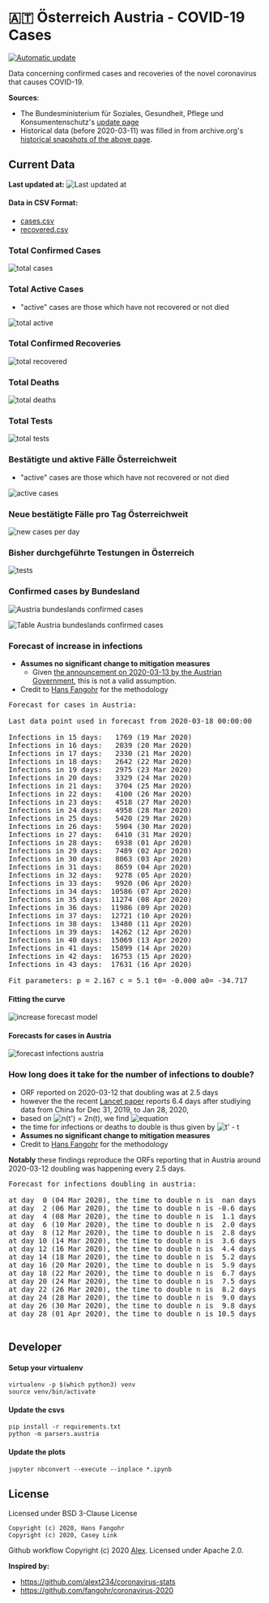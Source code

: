 # 🇦🇹 Österreich Austria - COVID-19 Cases

[![Automatic update](https://github.com/Ramblurr/Austria-COVID-19/workflows/Automatic%20update/badge.svg)](https://github.com/Ramblurr/Austria-COVID-19/actions?query=workflow%3A%22Automatic+update%22)

Data concerning confirmed cases and recoveries of the novel coronavirus that causes COVID-19.

**Sources**:
  * The Bundesministerium für Soziales, Gesundheit, Pflege und Konsumentenschutz's [update page](https://www.sozialministerium.at/Informationen-zum-Coronavirus/Neuartiges-Coronavirus-(2019-nCov).html)
  * Historical data (before 2020-03-11) was filled in from archive.org's [historical snapshots of the above page](https://web.archive.org/web/*/https://www.sozialministerium.at/Informationen-zum-Coronavirus/Neuartiges-Coronavirus-(2019-nCov).html).


## Current Data

**Last updated at:** ![Last updated at](./images/updated-date.svg)

#### Data in CSV Format:

* [cases.csv](./data/cases.csv)
* [recovered.csv](./data/recovered.csv)

### Total Confirmed Cases

![total cases](./images/total-cases.svg)

### Total Active Cases

- "active" cases are those which have not recovered or not died

![total active](./images/total-active.svg)

### Total Confirmed Recoveries

![total recovered](./images/total-recovered.svg)

### Total Deaths

![total deaths](./images/total-deaths.svg)

### Total Tests

![total tests](./images/total-tests.svg)

### Bestätigte und aktive Fälle Österreichweit

- "active" cases are those which have not recovered or not died

![active cases](./images/country-cases.svg)

### Neue bestätigte Fälle pro Tag Österreichweit

![new cases per day](./images/country-new-per-day.svg)

### Bisher durchgeführte Testungen in Österreich 

![tests](./images/country-tests.svg)

### Confirmed cases by Bundesland

![Austria bundeslands confirmed cases](./images/states-cases.svg)

![Table Austria bundeslands confirmed cases](./images/states-cases-table.png)

### Forecast of increase in infections

- **Assumes no significant change to mitigation measures**
  - Given [the announcement on 2020-03-13 by the Austrian Government](https://www.derstandard.at/jetzt/livebericht/2000115687827/neue-massnahmen-sollen-ausbreitung-des-coronavirus-eindaemmen?responsive=false), this is not a valid assumption.
- Credit to [Hans Fangohr](https://github.com/fangohr/coronavirus-2020) for the methodology

[table1]: start
<pre>
Forecast for cases in Austria:

Last data point used in forecast from 2020-03-18 00:00:00

Infections in 15 days:   1769 (19 Mar 2020)
Infections in 16 days:   2039 (20 Mar 2020)
Infections in 17 days:   2330 (21 Mar 2020)
Infections in 18 days:   2642 (22 Mar 2020)
Infections in 19 days:   2975 (23 Mar 2020)
Infections in 20 days:   3329 (24 Mar 2020)
Infections in 21 days:   3704 (25 Mar 2020)
Infections in 22 days:   4100 (26 Mar 2020)
Infections in 23 days:   4518 (27 Mar 2020)
Infections in 24 days:   4958 (28 Mar 2020)
Infections in 25 days:   5420 (29 Mar 2020)
Infections in 26 days:   5904 (30 Mar 2020)
Infections in 27 days:   6410 (31 Mar 2020)
Infections in 28 days:   6938 (01 Apr 2020)
Infections in 29 days:   7489 (02 Apr 2020)
Infections in 30 days:   8063 (03 Apr 2020)
Infections in 31 days:   8659 (04 Apr 2020)
Infections in 32 days:   9278 (05 Apr 2020)
Infections in 33 days:   9920 (06 Apr 2020)
Infections in 34 days:  10586 (07 Apr 2020)
Infections in 35 days:  11274 (08 Apr 2020)
Infections in 36 days:  11986 (09 Apr 2020)
Infections in 37 days:  12721 (10 Apr 2020)
Infections in 38 days:  13480 (11 Apr 2020)
Infections in 39 days:  14262 (12 Apr 2020)
Infections in 40 days:  15069 (13 Apr 2020)
Infections in 41 days:  15899 (14 Apr 2020)
Infections in 42 days:  16753 (15 Apr 2020)
Infections in 43 days:  17631 (16 Apr 2020)

Fit parameters: p = 2.167 c = 5.1 t0= -0.000 a0= -34.717
</pre>
[table1]: end


#### Fitting the curve
![increase forecast model](images/infections-with-model-fit.svg)

#### Forecasts for cases in Austria

![forecast infections austria](images/infections-with-forecast.svg)

### How long does it take for the number of infections to double?

- ORF reported on 2020-03-12 that doubling was at 2.5 days
- however the the recent [Lancet paper](https://www.thelancet.com/journals/lancet/article/PIIS0140-6736(20)30260-9/fulltext) reports 6.4 days after studiying data from China for Dec 31, 2019, to Jan 28, 2020,
- based on ![n(t') =  2n(t)](https://render.githubusercontent.com/render/math?math=n(t')%20%3D%20%202n(t)), we find ![equation](https://render.githubusercontent.com/render/math?math=t'%20%3D%20%5Cleft%28%282%28t-t_0%29%5Ep%2B%5Cfrac%7Ba_0%7D%7Bc%7D%5Cright%29%5E%5Cfrac%7B1%7D%7Bp%7D%20%2B%20t_0)
- the time for infections or deaths to double is thus given by ![t' - t](https://render.githubusercontent.com/render/math?math=t'%20-%20t)
- **Assumes no significant change to mitigation measures**
- Credit to [Hans Fangohr](https://github.com/fangohr/coronavirus-2020) for the methodology

**Notably** these findings reproduce the ORFs reporting that in Austria around 2020-03-12 doubling was happening every 2.5 days.

[table2]: start
<pre>
Forecast for infections doubling in austria:

at day  0 (04 Mar 2020), the time to double n is  nan days
at day  2 (06 Mar 2020), the time to double n is -0.6 days
at day  4 (08 Mar 2020), the time to double n is  1.1 days
at day  6 (10 Mar 2020), the time to double n is  2.0 days
at day  8 (12 Mar 2020), the time to double n is  2.8 days
at day 10 (14 Mar 2020), the time to double n is  3.6 days
at day 12 (16 Mar 2020), the time to double n is  4.4 days
at day 14 (18 Mar 2020), the time to double n is  5.2 days
at day 16 (20 Mar 2020), the time to double n is  5.9 days
at day 18 (22 Mar 2020), the time to double n is  6.7 days
at day 20 (24 Mar 2020), the time to double n is  7.5 days
at day 22 (26 Mar 2020), the time to double n is  8.2 days
at day 24 (28 Mar 2020), the time to double n is  9.0 days
at day 26 (30 Mar 2020), the time to double n is  9.8 days
at day 28 (01 Apr 2020), the time to double n is 10.5 days

</pre>
[table2]: end

## Developer

#### Setup your virtualenv

```console
virtualenv -p $(which python3) venv
source venv/bin/activate
```

#### Update the csvs

```console
pip install -r requirements.txt
python -m parsers.austria
```

#### Update the plots

```console
jupyter nbconvert --execute --inplace *.ipynb
```

## License
Licensed under BSD 3-Clause License

```
Copyright (c) 2020, Hans Fangohr
Copyright (c) 2020, Casey Link
```

Github workflow Copyright (c) 2020 [Alex](https://github.com/alext234). Licensed under Apache 2.0.

**Inspired by:**

* https://github.com/alext234/coronavirus-stats
* https://github.com/fangohr/coronavirus-2020

